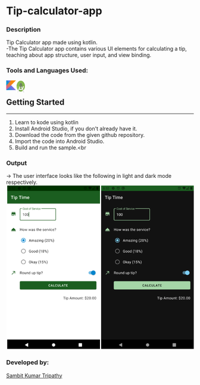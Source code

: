# Tip-calculator-app<br>
### Description
Tip Calculator app made using kotlin.<br>
-The Tip Calculator app contains various UI elements for calculating a tip, teaching about app structure, user input, and view binding.<br>


### Tools and Languages Used:
<img align="left" alt="Python" width="26px" src="kotlin.png" />
<img align="left" alt="pip" width="26px" height="34px" src="android.png" />
<br>

## Getting Started
---------------
1. Learn to kode using kotlin<br>
2. Install Android Studio, if you don't already have it.<br>
3. Download the code from the given github repository.<br>
4. Import the code into Android Studio.<br>
5. Build and run the sample.<br


### Output
-> The user interface looks like the following in light and dark mode respectively.<br>
<img alt="output"  src="output.png" />

### Developed by:
<a href="https://github.com/sambit221">Sambit Kumar Tripathy</a>
